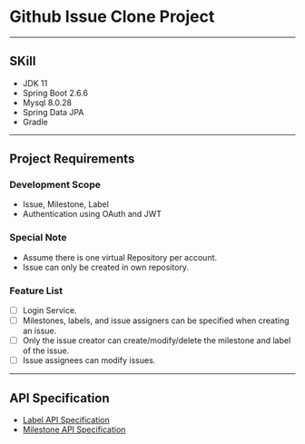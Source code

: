 # Github Issue Clone Project

---

## SKill
- JDK 11
- Spring Boot 2.6.6
- Mysql 8.0.28
- Spring Data JPA
- Gradle

---

## Project Requirements

### Development Scope
- Issue, Milestone, Label
- Authentication using OAuth and JWT

### Special Note
- Assume there is one virtual Repository per account.
- Issue can only be created in own repository.

### Feature List
- [ ] Login Service.
- [ ] Milestones, labels, and issue assigners can be specified when creating an issue.
- [ ] Only the issue creator can create/modify/delete the milestone and label of the issue.
- [ ] Issue assignees can modify issues.

---

##  API Specification
- [Label API Specification](./docs/apiLabel.md)
- [Milestone API Specification](./docs/apiMilestone.md)

